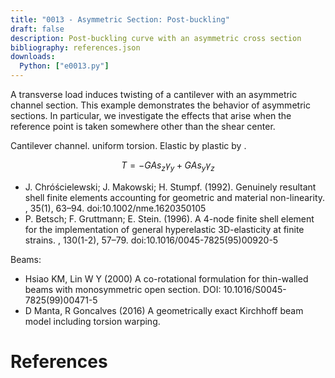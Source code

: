 ```yaml
---
title: "0013 - Asymmetric Section: Post-buckling"
draft: false
description: Post-buckling curve with an asymmetric cross section
bibliography: references.json
downloads:
  Python: ["e0013.py"]
---
```


A transverse load induces twisting of a cantilever with an asymmetric channel section.
This example demonstrates the behavior of asymmetric sections.
In particular, we investigate the effects that arise when the
reference point is taken somewhere other than the shear center.

Cantilever channel. uniform torsion. 
Elastic by <cite keys="gruttmann1998geometrical,battini2002corotational"></cite>
plastic by <cite keys="gruttmann2000theory,battini2002plastic"></cite> .

$$
T = -GA s_z \gamma_y + GAs_y \gamma_z
$$

- J. Chróścielewski; J. Makowski; H. Stumpf. (1992). Genuinely resultant shell finite elements accounting for geometric and material non-linearity. , 35(1), 63–94. doi:10.1002/nme.1620350105 
- P. Betsch; F. Gruttmann; E. Stein. (1996). A 4-node finite shell element for the implementation of general hyperelastic 3D-elasticity at finite strains. , 130(1-2), 57–79. doi:10.1016/0045-7825(95)00920-5 

Beams:

- Hsiao KM, Lin W Y (2000) A co-rotational formulation for thin-walled beams with monosymmetric open section. DOI: 10.1016/S0045-7825(99)00471-5
- D Manta, R Goncalves (2016) A geometrically exact Kirchhoff beam model including torsion warping.


# References

<div id="bibliography-list"></div>

